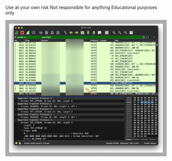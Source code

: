 Use at your own risk
Not responsible for anything
Educational purposes only

![alt text](https://github.com/m00dy/r3p1d-r3s3t/blob/main/rapid_reset_screenshot.png?raw=true)
